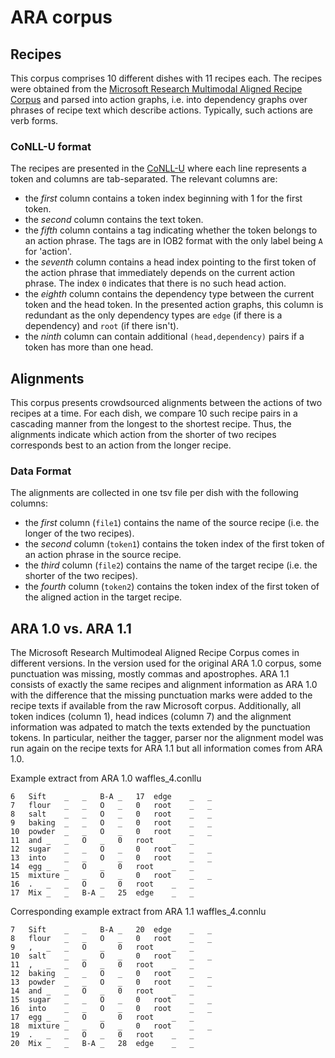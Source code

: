 # ARA corpus

## Recipes

This corpus comprises 10 different dishes with 11 recipes each. The recipes were obtained from the [Microsoft Research Multimodal Aligned Recipe Corpus](https://github.com/microsoft/multimodal-aligned-recipe-corpus) and parsed into action graphs, i.e. into dependency graphs over phrases of recipe text which describe actions. Typically, such actions are verb forms. 

### CoNLL-U format

The recipes are presented in the [CoNLL-U](https://universaldependencies.org/format.html) where each line represents a token and columns are tab-separated. The relevant columns are:
- the *first* column contains a token index beginning with 1 for the first token.
- the *second* column contains the text token.
- the *fifth* column contains a tag indicating whether the token belongs to an action phrase. The tags are in IOB2 format with the only label being `A` for 'action'.
- the *seventh* column contains a head index pointing to the first token of the action phrase that immediately depends on the current action phrase. The index `0` indicates that there is no such head action.
- the *eighth* column contains the dependency type between the current token and the head token. In the presented action graphs, this column is redundant as the only dependency types are `edge` (if there is a dependency) and `root` (if there isn't).
- the *ninth* column can contain additional `(head,dependency)` pairs if a token has more than one head.

## Alignments

This corpus presents crowdsourced alignments between the actions of two recipes at a time. For each dish, we compare 10 such recipe pairs in a cascading manner from the longest to the shortest recipe. Thus, the alignments indicate which action from the shorter of two recipes corresponds best to an action from the longer recipe.

### Data Format

The alignments are collected in one tsv file per dish with the following columns:
- the *first* column (`file1`) contains the name of the source recipe (i.e. the longer of the two recipes).
- the *second* column (`token1`) contains the token index of the first token of an action phrase in the source recipe.
- the *third* column (`file2`) contains the name of the target recipe (i.e. the shorter of the two recipes).
- the *fourth* column (`token2`) contains the token index of the first token of the aligned action in the target recipe.

## ARA 1.0 vs. ARA 1.1

The Microsoft Research Multimodeal Aligned Recipe Corpus comes in different versions. In the version used for the original ARA 1.0 corpus, some punctuation was missing, mostly commas and apostrophes. ARA 1.1 consists of exactly the same recipes and alignment information as ARA 1.0 with the difference that the missing punctuation marks were added to the recipe texts if available from the raw Microsoft corpus. Additionally, all token indices (column 1), head indices (column 7) and the alignment information was adpated to match the texts extended by the punctuation tokens. In particular, neither the tagger, parser nor the alignment model was run again on the recipe texts for ARA 1.1 but all information comes from ARA 1.0. 

Example extract from ARA 1.0 waffles_4.conllu 
```
6	Sift	_	_	B-A	_	17	edge	_	_
7	flour	_	_	O	_	0	root	_	_
8	salt	_	_	O	_	0	root	_	_
9	baking	_	_	O	_	0	root	_	_
10	powder	_	_	O	_	0	root	_	_
11	and	_	_	O	_	0	root	_	_
12	sugar	_	_	O	_	0	root	_	_
13	into	_	_	O	_	0	root	_	_
14	egg	_	_	O	_	0	root	_	_
15	mixture	_	_	O	_	0	root	_	_
16	.	_	_	O	_	0	root	_	_
17	Mix	_	_	B-A	_	25	edge	_	_
```

Corresponding example extract from ARA 1.1 waffles_4.connlu
```
7	Sift	_	_	B-A	_	20	edge	_	_
8	flour	_	_	O	_	0	root	_	_
9	,	_	_	O	_	0	root	_	_
10	salt	_	_	O	_	0	root	_	_
11	,	_	_	O	_	0	root	_	_
12	baking	_	_	O	_	0	root	_	_
13	powder	_	_	O	_	0	root	_	_
14	and	_	_	O	_	0	root	_	_
15	sugar	_	_	O	_	0	root	_	_
16	into	_	_	O	_	0	root	_	_
17	egg	_	_	O	_	0	root	_	_
18	mixture	_	_	O	_	0	root	_	_
19	.	_	_	O	_	0	root	_	_
20	Mix	_	_	B-A	_	28	edge	_	_
```

